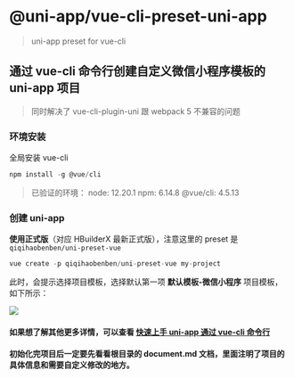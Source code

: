 # @uni-app/vue-cli-preset-uni-app

> uni-app preset for vue-cli

## 通过 vue-cli 命令行创建自定义微信小程序模板的 uni-app 项目

> 同时解决了 vue-cli-plugin-uni 跟 webpack 5 不兼容的问题

### 环境安装

全局安装 vue-cli

```js
npm install -g @vue/cli
```

> 已验证的环境：
> node: 12.20.1
> npm: 6.14.8
> @vue/cli: 4.5.13

### 创建 uni-app

**使用正式版**（对应 HBuilderX 最新正式版），注意这里的 preset 是 `qiqihaobenben/uni-preset-vue`

```js
vue create -p qiqihaobenben/uni-preset-vue my-project
```

此时，会提示选择项目模板，选择默认第一项 **默认模板-微信小程序** 项目模板，如下所示：

![](https://cdn.jsdelivr.net/gh/qiqihaobenben/picture/2021-7-28/1627442750530-image.png)

#### 如果想了解其他更多详情，可以查看 [快速上手 uni-app 通过 vue-cli 命令行](https://uniapp.dcloud.io/quickstart-cli)

#### 初始化完项目后一定要先看看根目录的 document.md 文档，里面注明了项目的具体信息和需要自定义修改的地方。
